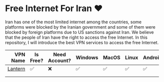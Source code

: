 # Free Internet For Iran ❤️ 

Iran has one of the most limited internet among the countries, some platforms were blocked by the Iranian government and some of them were blocked by foreign platforms due to US sanctions against Iran. We believe that the people of Iran have the right to access the free Internet. In this repository, I will introduce the best VPN services to access the free Internet.

|                   **VPN Name** | **Is Free?** | **Need Account?** | **Windows** | **MacOS** | **Linux** | **Android** | **iOS** | **Download**                            |
|-------------------------------:|--------------|-------------------|-------------|-----------|-----------|-------------|---------|-----------------------------------------|
| [Lantern](https://lantern.io/) |       ✅      |         ❌         |      ✅      |     ✅     |     ✅     |      ✅      |    ✅    | [Download](https://lantern.io/download) |
|                                |              |                   |             |           |           |             |         |                                         |
|                                |              |                   |             |           |           |             |         |                                         |
